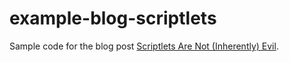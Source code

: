 example-blog-scriptlets
=======================

Sample code for the blog post [Scriptlets Are Not (Inherently) Evil](http://blog.kdgregory.com/2012/10/scriptlets-are-not-inherently-evil.html).